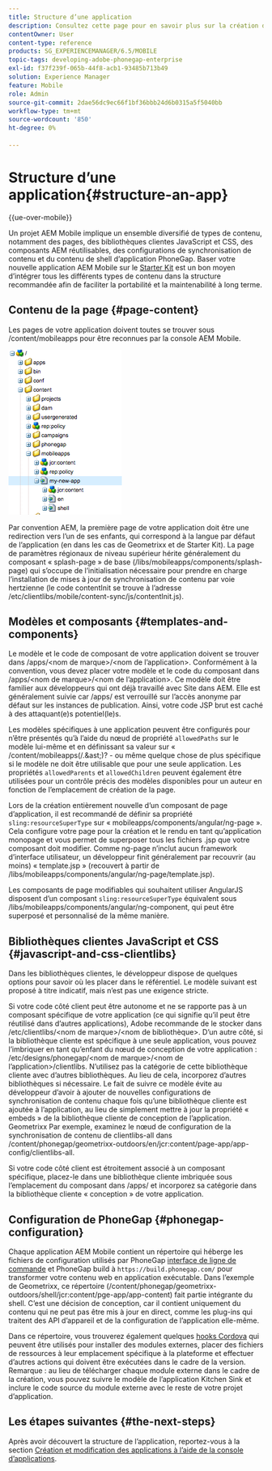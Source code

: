 ```yaml
---
title: Structure d’une application
description: Consultez cette page pour en savoir plus sur la création de la structure d’une application. Cette page décrit comment structurer les modèles et les composants, ainsi que des informations sur les bibliothèques clientes JavaScript et CSS.
contentOwner: User
content-type: reference
products: SG_EXPERIENCEMANAGER/6.5/MOBILE
topic-tags: developing-adobe-phonegap-enterprise
exl-id: f37f239f-065b-44f8-acb1-93485b713b49
solution: Experience Manager
feature: Mobile
role: Admin
source-git-commit: 2dae56dc9ec66f1bf36bbb24d6b0315a5f5040bb
workflow-type: tm+mt
source-wordcount: '850'
ht-degree: 0%

---
```


# Structure d’une application{#structure-an-app}

{{ue-over-mobile}}

Un projet AEM Mobile implique un ensemble diversifié de types de contenu, notamment des pages, des bibliothèques clientes JavaScript et CSS, des composants AEM réutilisables, des configurations de synchronisation de contenu et du contenu de shell d’application PhoneGap. Baser votre nouvelle application AEM Mobile sur le [Starter Kit](https://github.com/Adobe-Marketing-Cloud-Apps/aem-phonegap-starter-kit) est un bon moyen d’intégrer tous les différents types de contenu dans la structure recommandée afin de faciliter la portabilité et la maintenabilité à long terme.

## Contenu de la page {#page-content}

Les pages de votre application doivent toutes se trouver sous /content/mobileapps pour être reconnues par la console AEM Mobile.

![chlimage_1-52](assets/chlimage_1-52.png)

Par convention AEM, la première page de votre application doit être une redirection vers l’un de ses enfants, qui correspond à la langue par défaut de l’application (en dans les cas de Geometrixx et de Starter Kit). La page de paramètres régionaux de niveau supérieur hérite généralement du composant « splash-page » de base (/libs/mobileapps/components/splash-page) qui s’occupe de l’initialisation nécessaire pour prendre en charge l’installation de mises à jour de synchronisation de contenu par voie hertzienne (le code contentInit se trouve à l’adresse /etc/clientlibs/mobile/content-sync/js/contentInit.js).

## Modèles et composants {#templates-and-components}

Le modèle et le code de composant de votre application doivent se trouver dans /apps/&lt;nom de marque>/&lt;nom de l’application>. Conformément à la convention, vous devez placer votre modèle et le code du composant dans /apps/&lt;nom de marque>/&lt;nom de l’application>. Ce modèle doit être familier aux développeurs qui ont déjà travaillé avec Site dans AEM. Elle est généralement suivie car /apps/ est verrouillé sur l’accès anonyme par défaut sur les instances de publication. Ainsi, votre code JSP brut est caché à des attaquant(e)s potentiel(le)s.

Les modèles spécifiques à une application peuvent être configurés pour n’être présentés qu’à l’aide du nœud de propriété `allowedPaths` sur le modèle lui-même et en définissant sa valeur sur « /content/mobileapps(/.&amp;ast;)? - ou même quelque chose de plus spécifique si le modèle ne doit être utilisable que pour une seule application. Les propriétés `allowedParents` et `allowedChildren` peuvent également être utilisées pour un contrôle précis des modèles disponibles pour un auteur en fonction de l’emplacement de création de la page.

Lors de la création entièrement nouvelle d’un composant de page d’application, il est recommandé de définir sa propriété `sling:resourceSuperType` sur « mobileapps/components/angular/ng-page ». Cela configure votre page pour la création et le rendu en tant qu’application monopage et vous permet de superposer tous les fichiers .jsp que votre composant doit modifier. Comme ng-page n’inclut aucun framework d’interface utilisateur, un développeur finit généralement par recouvrir (au moins) « template.jsp » (recouvert à partir de /libs/mobileapps/components/angular/ng-page/template.jsp).

Les composants de page modifiables qui souhaitent utiliser AngularJS disposent d’un composant `sling:resourceSuperType` équivalent sous /libs/mobileapps/components/angular/ng-component, qui peut être superposé et personnalisé de la même manière.

## Bibliothèques clientes JavaScript et CSS {#javascript-and-css-clientlibs}

Dans les bibliothèques clientes, le développeur dispose de quelques options pour savoir où les placer dans le référentiel. Le modèle suivant est proposé à titre indicatif, mais n’est pas une exigence stricte.

Si votre code côté client peut être autonome et ne se rapporte pas à un composant spécifique de votre application (ce qui signifie qu’il peut être réutilisé dans d’autres applications), Adobe recommande de le stocker dans /etc/clientlibs/&lt;nom de marque>/&lt;nom de bibliothèque>. D’un autre côté, si la bibliothèque cliente est spécifique à une seule application, vous pouvez l’imbriquer en tant qu’enfant du nœud de conception de votre application : /etc/designs/phonegap/&lt;nom de marque>/&lt;nom de l’application>/clientlibs. N’utilisez pas la catégorie de cette bibliothèque cliente avec d’autres bibliothèques. Au lieu de cela, incorporez d’autres bibliothèques si nécessaire. Le fait de suivre ce modèle évite au développeur d’avoir à ajouter de nouvelles configurations de synchronisation de contenu chaque fois qu’une bibliothèque cliente est ajoutée à l’application, au lieu de simplement mettre à jour la propriété « embeds » de la bibliothèque cliente de conception de l’application. Geometrixx Par exemple, examinez le nœud de configuration de la synchronisation de contenu de clientlibs-all dans /content/phonegap/geometrixx-outdoors/en/jcr:content/page-app/app-config/clientlibs-all.

Si votre code côté client est étroitement associé à un composant spécifique, placez-le dans une bibliothèque cliente imbriquée sous l’emplacement du composant dans /apps/ et incorporez sa catégorie dans la bibliothèque cliente « conception » de votre application.

## Configuration de PhoneGap {#phonegap-configuration}

Chaque application AEM Mobile contient un répertoire qui héberge les fichiers de configuration utilisés par PhoneGap [interface de ligne de commande](https://github.com/phonegap/phonegap-cli) et PhoneGap build à `https://build.phonegap.com/` pour transformer votre contenu web en application exécutable. Dans l’exemple de Geometrixx, ce répertoire (/content/phonegap/geometrixx-outdoors/shell/jcr:content/pge-app/app-content) fait partie intégrante du shell. C’est une décision de conception, car il contient uniquement du contenu qui ne peut pas être mis à jour en direct, comme les plug-ins qui traitent des API d’appareil et de la configuration de l’application elle-même.

Dans ce répertoire, vous trouverez également quelques [hooks Cordova](https://cordova.apache.org/docs/en/dev/guide/appdev/hooks/index.html#Hooks%20Guide) qui peuvent être utilisés pour installer des modules externes, placer des fichiers de ressources à leur emplacement spécifique à la plateforme et effectuer d’autres actions qui doivent être exécutées dans le cadre de la version. Remarque : au lieu de télécharger chaque module externe dans le cadre de la création, vous pouvez suivre le modèle de l’application Kitchen Sink et inclure le code source du module externe<!-- THIS URL IS 404 (https://github.com/blefebvre/aem-phonegap-kitchen-sink/tree/master/content/src/main/content/jcr_root/content/phonegap/kitchen-sink/shell/_jcr_content/pge-app/app-content/phonegap/plugins) --> avec le reste de votre projet d’application.

## Les étapes suivantes {#the-next-steps}

Après avoir découvert la structure de l’application, reportez-vous à la section [Création et modification des applications à l’aide de la console d’applications](/help/mobile/phonegap-apps-console.md).
